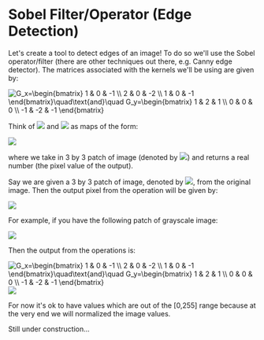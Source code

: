# Sobel Filter/Operator (Edge Detection)

Let's create a tool to detect edges of an image! To do so we'll use the Sobel operator/filter (there are other techniques out there, e.g. Canny edge detector). The matrices associated with the kernels we'll be using are given by:

<img src="https://latex.codecogs.com/gif.latex?G_x=\begin{bmatrix}&space;1&space;&&space;0&space;&&space;-1&space;\\&space;2&space;&&space;0&space;&&space;-2&space;\\&space;1&space;&&space;0&space;&&space;-1&space;\end{bmatrix}\quad\text{and}\quad&space;G_y=\begin{bmatrix}&space;1&space;&&space;2&space;&&space;1&space;\\&space;0&space;&&space;0&space;&&space;0&space;\\&space;-1&space;&&space;-2&space;&&space;-1&space;\end{bmatrix}" title="G_x=\begin{bmatrix} 1 & 0 & -1 \\ 2 & 0 & -2 \\ 1 & 0 & -1 \end{bmatrix}\quad\text{and}\quad G_y=\begin{bmatrix} 1 & 2 & 1 \\ 0 & 0 & 0 \\ -1 & -2 & -1 \end{bmatrix}" />

Think of <img src="https://latex.codecogs.com/gif.latex?$$G_x$$" /> and <img src="https://latex.codecogs.com/gif.latex?$$G_y$$" /> as maps of the form:

<img src="https://latex.codecogs.com/gif.latex?G_x:\mathbb{R}^{3\,\times\,3}\rightarrow\mathbb{R}" />

where we take in 3 by 3 patch of image (denoted by <img src="https://latex.codecogs.com/gif.latex?$$A\in\mathbb{R}^{3\,\times\,3$$" />) and returns a real number (the pixel value of the output).

Say we are given a 3 by 3 patch of image, denoted by <img src="https://latex.codecogs.com/gif.latex?$$A$$" />, from the original image. Then the output pixel from the operation will be given by:

<img src="https://latex.codecogs.com/gif.latex?\sqrt{\big[G_x(A)\big]^2+\big[G_y(A)\big]^2" />

For example, if you have the following patch of grayscale image:

<img src="https://latex.codecogs.com/gif.latex?A=\begin{bmatrix}&space;119&space;&&space;80&space;&&space;122&space;\\&space;177&space;&&space;154&space;&&space;212&space;\\&space;89&space;&&space;25&space;&&space;152&space;\end{bmatrix}" />

Then the output from the operations is:

<img src="https://latex.codecogs.com/gif.latex?G_x\big(A\big)=\begin{bmatrix}&space;1&space;&&space;0&space;&&space;-1&space;\\&space;2&space;&&space;0&space;&&space;-2&space;\\&space;1&space;&&space;0&space;&&space;-1&space;\end{bmatrix}\quad\text{and}\quad&space;G_y\big(A\big)=\begin{bmatrix}&space;1&space;&&space;2&space;&&space;1&space;\\&space;0&space;&&space;0&space;&&space;0&space;\\&space;-1&space;&&space;-2&space;&&space;-1&space;\end{bmatrix}" title="G_x=\begin{bmatrix} 1 & 0 & -1 \\ 2 & 0 & -2 \\ 1 & 0 & -1 \end{bmatrix}\quad\text{and}\quad G_y=\begin{bmatrix} 1 & 2 & 1 \\ 0 & 0 & 0 \\ -1 & -2 & -1 \end{bmatrix}" />

<img src="https://latex.codecogs.com/gif.latex?\sqrt{\big[G_x(A)\big]^2+\big[G_y(A)\big]^2=467" />

For now it's ok to have values which are out of the [0,255] range because at the very end we will normalized the image values.


Still under construction...
